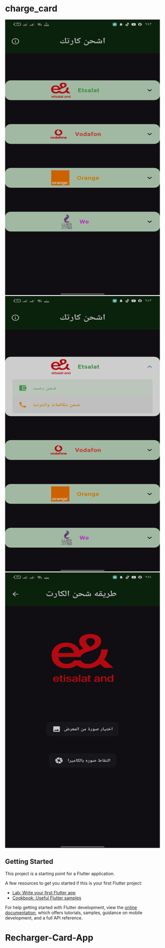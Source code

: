 # charge_card

![لقطة شاشة 1](screenshots/screenshot1.png)
![لقطة شاشة 2](screenshots/screenshot2.png)
![لقطة شاشة 2](screenshots/screenshot3.png)




## Getting Started

This project is a starting point for a Flutter application.

A few resources to get you started if this is your first Flutter project:

- [Lab: Write your first Flutter app](https://docs.flutter.dev/get-started/codelab)
- [Cookbook: Useful Flutter samples](https://docs.flutter.dev/cookbook)

For help getting started with Flutter development, view the
[online documentation](https://docs.flutter.dev/), which offers tutorials,
samples, guidance on mobile development, and a full API reference.
# Recharger-Card-App
